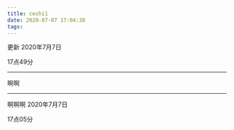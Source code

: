 ```yaml
---
title: ceshi1
date: 2020-07-07 17:04:38
tags:
---
```


更新 2020年7月7日

17点49分
___
啊啊

--------
啊啊啊
2020年7月7日

17点05分